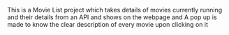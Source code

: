 This is a Movie List project which takes details of movies currently running and their details from an API and shows on the webpage and A pop up is made to know the clear description of every movie upon clicking on it
